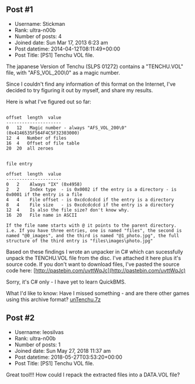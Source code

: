 ## Post #1
- Username: Stickman
- Rank: ultra-n00b
- Number of posts: 4
- Joined date: Sun Mar 17, 2013 6:23 am
- Post datetime: 2014-04-12T08:11:49+00:00
- Post Title: [PS1] Tenchu  VOL file.

The japanese Version of Tenchu (SLPS 01272) contains a "TENCHU.VOL" file, with "AFS_VOL_200\0" as a magic number.

Since I couldn't find any information of this format on the Internet, I've decided to try figuring it out by myself, and share my results. 

Here is what I've figured out so far:

```

offset 	length 	value
---------------------
0	12	 Magic number - always "AFS_VOL_200\0" (0x4146535F564F4C5F32303000)
12	4	Number of files
16	4	Offset of file table
20	20	all zeroes


file entry

offset 	length	value
---------------------
0	2	 Always "IX" (0x4958)
2	2	 Index type  - is 0x0002 if the entry is a directory - is 0x0001 if the entry is a file
4	4	 File offset - is 0xcdcdcdcd if the entry is a directory
8	4	 File size   - is 0xcdcdcdcd if the entry is a directory
12	4	 Is also the file size? don't know why.
16	20	 File name in ASCII

If the file name starts with @ it points to the parent directory.
i.e. If you have three entries, one is named "files", the second is named "@0_images", and the third is named "@1_photo.jpg", the full structure of the third entry is "files\images\photo.jpg"

```


Based on these findings I wrote an unpacker in C# which can sucessfully unpack the TENCHU.VOL file from the disc. I've attached it here plus it's source code.
If you don't want to download files, I've pasted the source code here: [http://pastebin.com/uvttWqJc](http://pastebin.com/uvttWqJc)

Sorry, it's C# only - I have yet to learn QuickBMS.

What I'd like to know: Have I missed something - and are there other games using this archive format?
[unTenchu.7z](https://xentaxbackup.github.io/file/7196_unTenchu.7z)
## Post #2
- Username: leosilvas
- Rank: ultra-n00b
- Number of posts: 1
- Joined date: Sun May 27, 2018 11:37 am
- Post datetime: 2018-05-27T03:53:20+00:00
- Post Title: [PS1] Tenchu  VOL file.

Great tool!!! How could I repack the extracted files into a DATA.VOL file?
